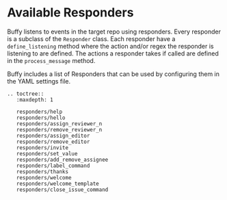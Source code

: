 Available Responders
====================

Buffy listens to events in the target repo using responders. Every responder is a subclass of the `Responder` class.
Each responder have a `define_listening` method where the action and/or regex the responder is listening to are defined.
The actions a responder takes if called are defined in the `process_message` method.

Buffy includes a list of Responders that can be used by configuring them in the YAML settings file.


```eval_rst
.. toctree::
   :maxdepth: 1

   responders/help
   responders/hello
   responders/assign_reviewer_n
   responders/remove_reviewer_n
   responders/assign_editor
   responders/remove_editor
   responders/invite
   responders/set_value
   responders/add_remove_assignee
   responders/label_command
   responders/thanks
   responders/welcome
   responders/welcome_template
   responders/close_issue_command
```